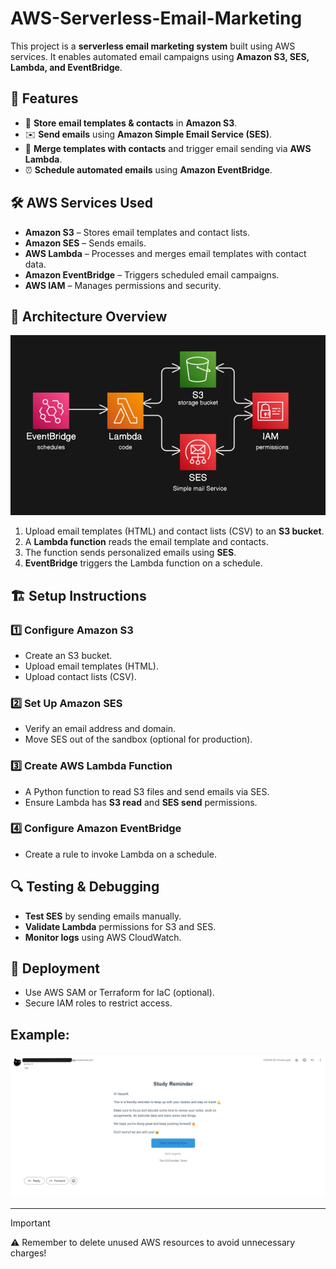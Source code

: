 # AWS-Serverless-Email-Marketing

This project is a **serverless email marketing system** built using AWS services. It enables automated email campaigns using **Amazon S3, SES, Lambda, and EventBridge**.

## 🚀 Features

- 📂 **Store email templates & contacts** in **Amazon S3**.
- ✉️ **Send emails** using **Amazon Simple Email Service (SES)**.
- 🔄 **Merge templates with contacts** and trigger email sending via **AWS Lambda**.
- ⏰ **Schedule automated emails** using **Amazon EventBridge**.

## 🛠️ AWS Services Used

- **Amazon S3** – Stores email templates and contact lists.
- **Amazon SES** – Sends emails.
- **AWS Lambda** – Processes and merges email templates with contact data.
- **Amazon EventBridge** – Triggers scheduled email campaigns.
- **AWS IAM** – Manages permissions and security.

## 📌 Architecture Overview

![AWS Architecture](assets/cloud-architecture.png)

1. Upload email templates (HTML) and contact lists (CSV) to an **S3 bucket**.
2. A **Lambda function** reads the email template and contacts.
3. The function sends personalized emails using **SES**.
4. **EventBridge** triggers the Lambda function on a schedule.

## 🏗️ Setup Instructions

### 1️⃣ Configure Amazon S3
- Create an S3 bucket.
- Upload email templates (HTML).
- Upload contact lists (CSV).

### 2️⃣ Set Up Amazon SES
- Verify an email address and domain.
- Move SES out of the sandbox (optional for production).

### 3️⃣ Create AWS Lambda Function
- A Python function to read S3 files and send emails via SES.
- Ensure Lambda has **S3 read** and **SES send** permissions.

### 4️⃣ Configure Amazon EventBridge
- Create a rule to invoke Lambda on a schedule.

## 🔍 Testing & Debugging
- **Test SES** by sending emails manually.
- **Validate Lambda** permissions for S3 and SES.
- **Monitor logs** using AWS CloudWatch.

## 🚀 Deployment
- Use AWS SAM or Terraform for IaC (optional).
- Secure IAM roles to restrict access.

## Example: 

![email](assets/email.png)

---

> [!IMPORTANT]
> ⚠️ Remember to delete unused AWS resources to avoid unnecessary charges!
